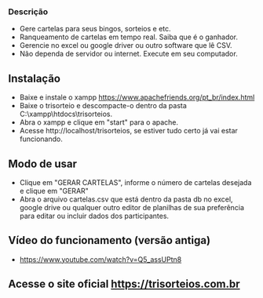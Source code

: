 ### Descrição

- Gere cartelas para seus bingos, sorteios e etc.
- Ranqueamento de cartelas em tempo real. Saiba que é o ganhador.
- Gerencie no excel ou google driver ou outro software que lê CSV.
- Não dependa de servidor ou internet. Execute em seu computador.

## Instalação
- Baixe e instale o xampp https://www.apachefriends.org/pt_br/index.html
- Baixe o trisorteio e descompacte-o dentro da pasta C:\xampp\htdocs\trisorteios.
- Abra o xampp e clique em "start" para o apache.
- Acesse http://localhost/trisorteios, se estiver tudo certo já vai estar funcionando.

## Modo de usar
- Clique em "GERAR CARTELAS", informe o número de cartelas desejada e clique em "GERAR"
- Abra o arquivo cartelas.csv que está dentro da pasta db no excel, google drive ou qualquer outro editor de planilhas de sua preferência para editar ou incluir dados dos participantes.

## Vídeo do funcionamento (versão antiga)
- https://www.youtube.com/watch?v=Q5_assUPtn8

## Acesse o site oficial https://trisorteios.com.br
